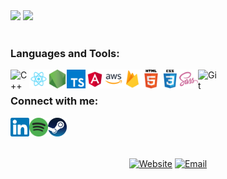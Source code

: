 <div>
  <img height="180em" src="https://github-readme-stats.vercel.app/api?username=luizppa&theme=jolly&show_icons=true&hide_border=true" />
  <img height="180em" src="https://github-readme-stats.vercel.app/api/top-langs/?username=luizppa&theme=jolly&layout=compact&hide_border=true" />
</div>

<br />

### Languages and Tools:

<img align="left" alt="C++" width="30px" src="https://images.vexels.com/media/users/3/166253/isolated/preview/14bc03b7b1c2c4e2656fd4c0a981cbbc-iacute-cone-da-linguagem-de-programa-ccedil-atilde-o-cpp-by-vexels.png" />
<img align="left" alt="React" width="30px" src="https://raw.githubusercontent.com/github/explore/80688e429a7d4ef2fca1e82350fe8e3517d3494d/topics/react/react.png" />
<img align="left" alt="Node.js" width="30px" src="https://raw.githubusercontent.com/github/explore/80688e429a7d4ef2fca1e82350fe8e3517d3494d/topics/nodejs/nodejs.png" />
<img align="left" alt="Typescript" width="30px" src="https://raw.githubusercontent.com/github/explore/80688e429a7d4ef2fca1e82350fe8e3517d3494d/topics/typescript/typescript.png" />
<img align="left" alt="Angular" width="30px" src="https://raw.githubusercontent.com/github/explore/80688e429a7d4ef2fca1e82350fe8e3517d3494d/topics/angular/angular.png" />
<img align="left" alt="AWS" width="30px" src="https://raw.githubusercontent.com/github/explore/80688e429a7d4ef2fca1e82350fe8e3517d3494d/topics/aws/aws.png" />
<img align="left" alt="AWS" width="30px" src="https://raw.githubusercontent.com/github/explore/80688e429a7d4ef2fca1e82350fe8e3517d3494d/topics/firebase/firebase.png" />
<img align="left" alt="HTML5" width="30px" src="https://raw.githubusercontent.com/github/explore/80688e429a7d4ef2fca1e82350fe8e3517d3494d/topics/html/html.png" />
<img align="left" alt="CSS3" width="30px" src="https://raw.githubusercontent.com/github/explore/80688e429a7d4ef2fca1e82350fe8e3517d3494d/topics/css/css.png" />
<img align="left" alt="Sass" width="30px" src="https://raw.githubusercontent.com/github/explore/80688e429a7d4ef2fca1e82350fe8e3517d3494d/topics/sass/sass.png" />
<img align="left" alt="Git" width="30px" src="https://git-scm.com/images/logos/downloads/Git-Icon-1788C.png" />

<br />

### Connect with me:

[<img align="left" alt="Linkedin" width="30px" src="./src/assets/svg/linkedin.svg" />][linkedin]
[<img align="left" alt="Spotify" width="30px" src="./src/assets/svg/spotify.svg" />][spotify]
[<img align="left" alt="Steam" width="30px" src="./src/assets/svg/steam.svg" />][steam]

<br />
<br />

[linkedin]: https://www.linkedin.com/in/luiz-philippe/
[spotify]: https://open.spotify.com/user/22qir7j5ryjot2deyb2t2hdwi?si=51edc108dd494c7e
[steam]: https://steamcommunity.com/id/inciptvitaloka/

<br/>

<p align="center">
  <a href="http://luizp.ninja"><img alt="Website" src="http://img.shields.io/badge/Website-luizp.ninja-whitesmoke?style=flat-square&logo=google-chrome"></a>
  <a href="mailto:luizphilippep@gmail.com"><img alt="Email" src="https://img.shields.io/badge/Email-luizphilippep@gmail.com-whitesmoke?style=flat-square&logo=gmail"></a>
</p>
